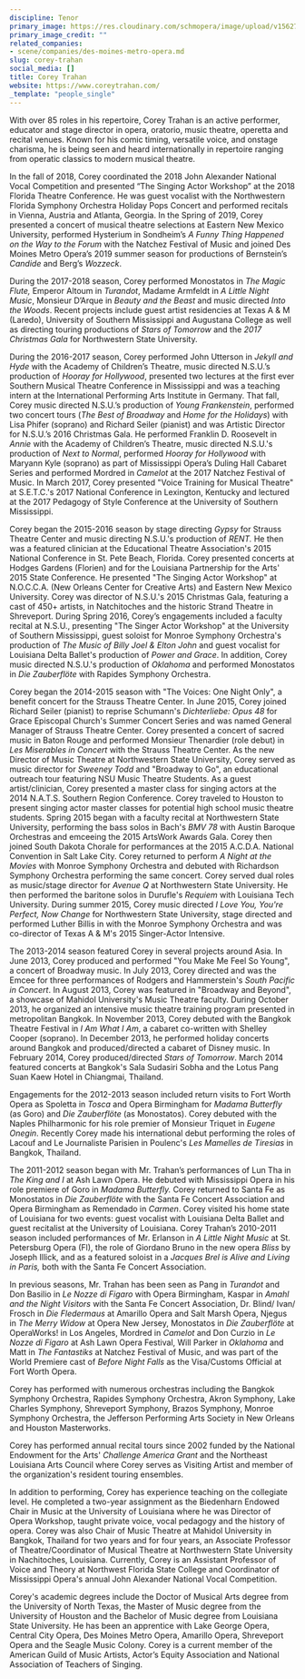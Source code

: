 ```yaml
---
discipline: Tenor
primary_image: https://res.cloudinary.com/schmopera/image/upload/v1562711268/media/2019/07/CoreyTrahan.jpg
primary_image_credit: ""
related_companies:
- scene/companies/des-moines-metro-opera.md
slug: corey-trahan
social_media: []
title: Corey Trahan
website: https://www.coreytrahan.com/
_template: "people_single"
---
```

With over 85 roles in his repertoire, Corey Trahan is an active performer, educator and stage director in opera, oratorio, music theatre, operetta and recital venues. Known for his comic timing, versatile voice, and onstage charisma, he is being seen and heard internationally in repertoire ranging from operatic classics to modern musical theatre.

In the fall of 2018, Corey coordinated the 2018 John Alexander National Vocal Competition and presented “The Singing Actor Workshop” at the 2018 Florida Theatre Conference. He was guest vocalist with the Northwestern Florida Symphony Orchestra Holiday Pops Concert and performed recitals in Vienna, Austria and Atlanta, Georgia. In the Spring of 2019, Corey presented a concert of musical theatre selections at Eastern New Mexico University, performed Hysterium in Sondheim’s _A Funny Thing Happened on the Way to the Forum_ with the Natchez Festival of Music and joined Des Moines Metro Opera’s 2019 summer season for productions of Bernstein’s _Candide_ and Berg’s _Wozzeck_.

During the 2017-2018 season, Corey performed Monostatos in _The Magic Flute,_ Emperor Altoum in _Turandot_, Madame Armfeldt in _A Little Night Music_, Monsieur D’Arque in _Beauty and the Beast_ and music directed _Into the Woods_. Recent projects include guest artist residencies at Texas A & M (Laredo), University of Southern Mississippi and Augustana College as well as directing touring productions of _Stars of Tomorrow_ and the _2017 Christmas Gala_ for Northwestern State University.

During the 2016-2017 season, Corey performed John Utterson in _Jekyll and Hyde_ with the Academy of Children’s Theatre, music directed N.S.U.’s production of _Hooray for Hollywood_, presented two lectures at the first ever Southern Musical Theatre Conference in Mississippi and was a teaching intern at the International Performing Arts Institute in Germany. That fall, Corey music directed N.S.U.’s production of _Young Frankenstein_, performed two concert tours (_The Best of Broadway_ and _Home for the Holidays_) with Lisa Phifer (soprano) and Richard Seiler (pianist) and was Artistic Director for N.S.U.’s 2016 Christmas Gala. He performed Franklin D. Roosevelt in _Annie_ with the Academy of Children’s Theatre, music directed N.S.U.'s production of _Next to Normal_, performed _Hooray for Hollywood_ with Maryann Kyle (soprano) as part of Mississippi Opera’s Duling Hall Cabaret Series and performed Mordred in _Camelot_ at the 2017 Natchez Festival of Music. In March 2017, Corey presented "Voice Training for Musical Theatre" at S.E.T.C.'s 2017 National Conference in Lexington, Kentucky and lectured at the 2017 Pedagogy of Style Conference at the University of Southern Mississippi.

  
Corey began the 2015-2016 season by stage directing _Gypsy_ for Strauss Theatre Center and music directing N.S.U.'s production of _RENT._ He then was a featured clinician at the Educational Theatre Association's 2015 National Conference in St. Pete Beach, Florida. Corey presented concerts at Hodges Gardens (Florien) and for the Louisiana Partnership for the Arts' 2015 State Conference. He presented "The Singing Actor Workshop" at N.O.C.C.A. (New Orleans Center for Creative Arts) and Eastern New Mexico University. Corey was director of N.S.U.'s 2015 Christmas Gala, featuring a cast of 450+ artists, in Natchitoches and the historic Strand Theatre in Shreveport. During Spring 2016, Corey’s engagements included a faculty recital at N.S.U., presenting "The Singer Actor Workshop" at the University of Southern Mississippi, guest soloist for Monroe Symphony Orchestra's production of _The Music of Billy Joel & Elton John_ and guest vocalist for Louisiana Delta Ballet's production of _Power and Grace_. In addition, Corey music directed N.S.U.'s production of _Oklahoma_ and performed Monostatos in _Die Zauberflöte_ with Rapides Symphony Orchestra.   
  
Corey began the 2014-2015 season with "The Voices: One Night Only", a benefit concert for the Strauss Theatre Center. In June 2015, Corey joined Richard Seiler (pianist) to reprise Schumann's _Dichterliebe: Opus 48_ for Grace Episcopal Church's Summer Concert Series and was named General Manager of Strauss Theatre Center. Corey presented a concert of sacred music in Baton Rouge and performed Monsieur Thenardier (role debut) in _Les Miserables in Concert_ with the Strauss Theatre Center. As the new Director of Music Theatre at Northwestern State University, Corey served as music director for _Sweeney Todd_ and "Broadway to Go", an educational outreach tour featuring NSU Music Theatre Students. As a guest artist/clinician, Corey presented a master class for singing actors at the 2014 N.A.T.S. Southern Region Conference. Corey traveled to Houston to present singing actor master classes for potential high school music theatre students. Spring 2015 began with a faculty recital at Northwestern State University, performing the bass solos in Bach's _BMV 78_ with Austin Baroque Orchestras and emceeing the 2015 ArtsWork Awards Gala. Corey then joined South Dakota Chorale for performances at the 2015 A.C.D.A. National Convention in Salt Lake City. Corey returned to perform _A Night at the Movies_ with Monroe Symphony Orchestra and debuted with Richardson Symphony Orchestra performing the same concert. Corey served dual roles as music/stage director for _Avenue Q_ at Northwestern State University. He then performed the baritone solos in Durufle's _Requiem_ with Louisiana Tech University. During summer 2015, Corey music directed _I Love You, You're Perfect, Now Change_ for Northwestern State University, stage directed and performed Luther Billis in with the Monroe Symphony Orchestra and was co-director of Texas A & M's 2015 Singer-Actor Intensive.   
  
The 2013-2014 season featured Corey in several projects around Asia. In June 2013, Corey produced and performed "You Make Me Feel So Young", a concert of Broadway music. In July 2013, Corey directed and was the Emcee for three performances of Rodgers and Hammerstein's _South Pacific in Concert_. In August 2013, Corey was featured in "Broadway and Beyond", a showcase of Mahidol University's Music Theatre faculty. During October 2013, he organized an intensive music theatre training program presented in metropolitan Bangkok. In November 2013, Corey debuted with the Bangkok Theatre Festival in _I Am What I Am_, a cabaret co-written with Shelley Cooper (soprano). In December 2013, he performed holiday concerts around Bangkok and produced/directed a cabaret of Disney music. In February 2014, Corey produced/directed _Stars of Tomorrow_. March 2014 featured concerts at Bangkok's Sala Sudasiri Sobha and the Lotus Pang Suan Kaew Hotel in Chiangmai, Thailand.   
  
Engagements for the 2012-2013 season included return visits to Fort Worth Opera as Spoletta in _Tosca_ and Opera Birmingham for _Madama Butterfly_ (as Goro) and _Die Zauberflöte_ (as Monostatos). Corey debuted with the Naples Philharmonic for his role premier of Monsieur Triquet in _Eugene Onegin_. Recently Corey made his international debut performing the roles of Lacouf and Le Journaliste Parisien in Poulenc's _Les Mamelles de Tiresias_ in Bangkok, Thailand.   
  
The 2011-2012 season began with Mr. Trahan’s performances of Lun Tha in _The King and I_ at Ash Lawn Opera. He debuted with Mississippi Opera in his role premiere of Goro in _Madama Butterfly._ Corey returned to Santa Fe as Monostatos in _Die Zauberflöte_ with the Santa Fe Concert Association and Opera Birmingham as Remendado in _Carmen_. Corey visited his home state of Louisiana for two events: guest vocalist with Louisiana Delta Ballet and guest recitalist at the University of Louisiana. Corey Trahan’s 2010-2011 season included performances of Mr. Erlanson in _A Little Night Music_ at St. Petersburg Opera (Fl), the role of Giordano Bruno in the new opera _Bliss_ by Joseph Illick, and as a featured soloist in a _Jacques Brel is Alive and Living in Paris,_ both with the Santa Fe Concert Association.   
  
In previous seasons, Mr. Trahan has been seen as Pang in _Turandot_ and Don Basilio in _Le Nozze di Figaro_ with Opera Birmingham, Kaspar in _Amahl and the Night Visitors_ with the Santa Fe Concert Association, Dr. Blind/ Ivan/ Frosch in _Die Fledermaus_ at Amarillo Opera and Salt Marsh Opera, Njegus in _The Merry Widow_ at Opera New Jersey, Monostatos in _Die Zauberflöte_ at OperaWorks! in Los Angeles, Mordred in _Camelot_ and Don Curzio in _Le Nozze di Figaro_ at Ash Lawn Opera Festival, Will Parker in _Oklahoma_ and Matt in _The Fantastiks_ at Natchez Festival of Music, and was part of the World Premiere cast of _Before Night Falls_ as the Visa/Customs Official at Fort Worth Opera.   
  
Corey has performed with numerous orchestras including the Bangkok Symphony Orchestra, Rapides Symphony Orchestra, Akron Symphony, Lake Charles Symphony, Shreveport Symphony, Brazos Symphony, Monroe Symphony Orchestra, the Jefferson Performing Arts Society in New Orleans and Houston Masterworks.   
  
Corey has performed annual recital tours since 2002 funded by the National Endowment for the Arts' _Challenge America Grant_ and the Northeast Louisiana Arts Council where Corey serves as Visiting Artist and member of the organization's resident touring ensembles.   
  
In addition to performing, Corey has experience teaching on the collegiate level. He completed a two-year assignment as the Biedenharn Endowed Chair in Music at the University of Louisiana where he was Director of Opera Workshop, taught private voice, vocal pedagogy and the history of opera. Corey was also Chair of Music Theatre at Mahidol University in Bangkok, Thailand for two years and for four years, an Associate Professor of Theatre/Coordinator of Musical Theatre at Northwestern State University in Nachitoches, Louisiana. Currently, Corey is an Assistant Professor of Voice and Theory at Northwest Florida State College and Coordinator of Mississippi Opera's annual John Alexander National Vocal Competition.  
  
Corey's academic degrees include the Doctor of Musical Arts degree from the University of North Texas, the Master of Music degree from the University of Houston and the Bachelor of Music degree from Louisiana State University. He has been an apprentice with Lake George Opera, Central City Opera, Des Moines Metro Opera, Amarillo Opera, Shreveport Opera and the Seagle Music Colony. Corey is a current member of the American Guild of Music Artists, Actor’s Equity Association and National Association of Teachers of Singing.